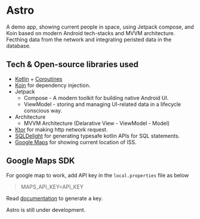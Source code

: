 # Astro
A demo app, showing current people in space, using Jetpack compose, and Koin based on modern Android tech-stacks and MVVM architecture. Fecthing data from the network and integrating peristed data in the database.

## Tech & Open-source libraries used
- [Kotlin](https://kotlinlang.org/) + [Coroutines](https://github.com/Kotlin/kotlinx.coroutines)
- [Koin](https://insert-koin.io/) for dependency injection.
- Jetpack
   - Compose - A modern toolkit for building native Android UI.
   - ViewModel - storing and managing UI-related data in a lifecycle conscious way.
- Architecture
   - MVVM Architecture (Delarative View - ViewModel - Model)
- [Ktor](https://ktor.io/docs/http-client-engines.html#jvm-android) for making http network request.
- [SQLDelight](https://cashapp.github.io/sqldelight/) for generating typesafe kotlin APIs for SQL statements.
- [Google Maps](https://developers.google.com/maps/documentation/android-sdk/overview/) for showing current location of ISS.

## Google Maps SDK

For google map to work, add API key in the `local.properties` file as below
>  MAPS_API_KEY=API_KEY

Read [documentation](https://developers.google.com/maps/documentation/android-sdk/get-api-key) to generate a key.

Astro is still under development.

